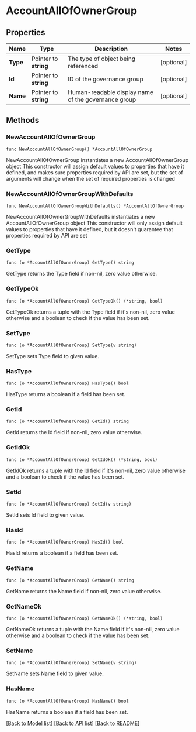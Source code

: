 # AccountAllOfOwnerGroup

## Properties

Name | Type | Description | Notes
------------ | ------------- | ------------- | -------------
**Type** | Pointer to **string** | The type of object being referenced | [optional] 
**Id** | Pointer to **string** | ID of the governance group | [optional] 
**Name** | Pointer to **string** | Human-readable display name of the governance group | [optional] 

## Methods

### NewAccountAllOfOwnerGroup

`func NewAccountAllOfOwnerGroup() *AccountAllOfOwnerGroup`

NewAccountAllOfOwnerGroup instantiates a new AccountAllOfOwnerGroup object
This constructor will assign default values to properties that have it defined,
and makes sure properties required by API are set, but the set of arguments
will change when the set of required properties is changed

### NewAccountAllOfOwnerGroupWithDefaults

`func NewAccountAllOfOwnerGroupWithDefaults() *AccountAllOfOwnerGroup`

NewAccountAllOfOwnerGroupWithDefaults instantiates a new AccountAllOfOwnerGroup object
This constructor will only assign default values to properties that have it defined,
but it doesn't guarantee that properties required by API are set

### GetType

`func (o *AccountAllOfOwnerGroup) GetType() string`

GetType returns the Type field if non-nil, zero value otherwise.

### GetTypeOk

`func (o *AccountAllOfOwnerGroup) GetTypeOk() (*string, bool)`

GetTypeOk returns a tuple with the Type field if it's non-nil, zero value otherwise
and a boolean to check if the value has been set.

### SetType

`func (o *AccountAllOfOwnerGroup) SetType(v string)`

SetType sets Type field to given value.

### HasType

`func (o *AccountAllOfOwnerGroup) HasType() bool`

HasType returns a boolean if a field has been set.

### GetId

`func (o *AccountAllOfOwnerGroup) GetId() string`

GetId returns the Id field if non-nil, zero value otherwise.

### GetIdOk

`func (o *AccountAllOfOwnerGroup) GetIdOk() (*string, bool)`

GetIdOk returns a tuple with the Id field if it's non-nil, zero value otherwise
and a boolean to check if the value has been set.

### SetId

`func (o *AccountAllOfOwnerGroup) SetId(v string)`

SetId sets Id field to given value.

### HasId

`func (o *AccountAllOfOwnerGroup) HasId() bool`

HasId returns a boolean if a field has been set.

### GetName

`func (o *AccountAllOfOwnerGroup) GetName() string`

GetName returns the Name field if non-nil, zero value otherwise.

### GetNameOk

`func (o *AccountAllOfOwnerGroup) GetNameOk() (*string, bool)`

GetNameOk returns a tuple with the Name field if it's non-nil, zero value otherwise
and a boolean to check if the value has been set.

### SetName

`func (o *AccountAllOfOwnerGroup) SetName(v string)`

SetName sets Name field to given value.

### HasName

`func (o *AccountAllOfOwnerGroup) HasName() bool`

HasName returns a boolean if a field has been set.


[[Back to Model list]](../README.md#documentation-for-models) [[Back to API list]](../README.md#documentation-for-api-endpoints) [[Back to README]](../README.md)


